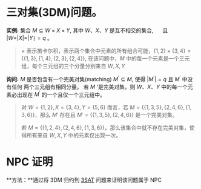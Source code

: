 # 三对集(3DM)问题。

**实例:** 集合 $M \subseteq W \times X \times Y,$ 其中 $W 、 X 、 Y$ 是互不相交的集合, $\quad$ 且 $|W=| X|=| Y \mid=q$ 。

> $\times$ 表示笛卡尔积，表示两个集合中元素的所有组合可能，$\{1,2\} \times \{3,4\} = \{\{1,3\},\{1,4\},\{2,3\},\{2,4\}\}$, 在该问题中，$M$ 中的每一个元素是一个三元组，每个三元组的三个分量分别来自 $W,X,Y$


**询问:** $M$ 是否包含有一个完美对集(matching) $M^{\prime} \subseteq M,$ 使得 $|M^{\prime}|=q$ 且 $M^{\prime}$ 中没有任何 两个三元组有相同分量。 若 $M$ '是完美对集，则 $W 、 X 、 Y$ 中的每一个元素必出现在 $M^{\prime}$ 的一个且仅一个三元组中。

> 对 $W=\{1,2\},X=\{3,4\},Y=\{5,6\}$ 而言，若 $M=\{\{1,3,5\},\{2,4,6\},\{1,3,6\}\}$，那么 $M'$ 存在且 $M'=\{\{1,3,5\},\{2,4,6\}\}$ 是一个完美对集。
> 
> 若 $M=\{\{1,2,4\},\{2,4,6\},\{1,3,6\}\}$，那么该集合中就不存在完美对集，使得所有来自 $W,X,Y$ 中的元素仅出现一次。


# NPC 证明

**方法：**通过将 3DM 归约到 [3SAT](3sat.html) 问题来证明该问题属于 NPC


